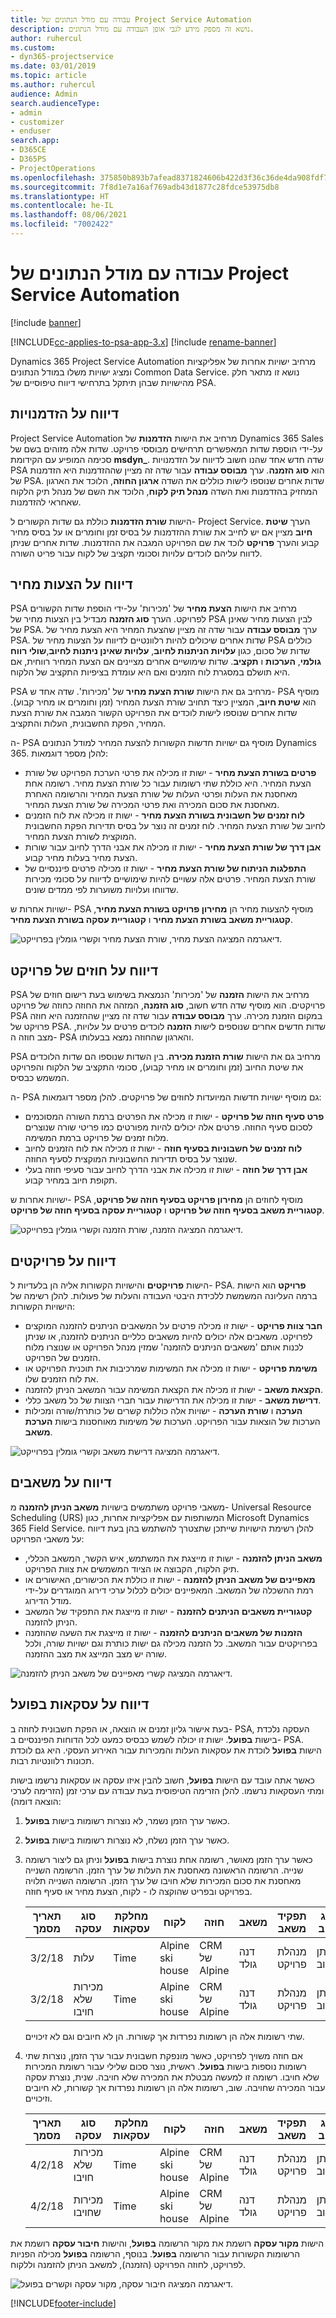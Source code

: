 ```yaml
---
title: עבודה עם מודל הנתונים של Project Service Automation
description: נושא זה מספק מידע לגבי אופן העבודה עם מודל הנתונים.
author: ruhercul
ms.custom:
- dyn365-projectservice
ms.date: 03/01/2019
ms.topic: article
ms.author: ruhercul
audience: Admin
search.audienceType:
- admin
- customizer
- enduser
search.app:
- D365CE
- D365PS
- ProjectOperations
ms.openlocfilehash: 375850b893b7afead8371824606b422d3f36c36de4da908fdf76666bd1b415ee
ms.sourcegitcommit: 7f8d1e7a16af769adb43d1877c28fdce53975db8
ms.translationtype: HT
ms.contentlocale: he-IL
ms.lasthandoff: 08/06/2021
ms.locfileid: "7002422"
---
```

# <a name="working-with-the-project-service-automation-data-model"></a>עבודה עם מודל הנתונים של Project Service Automation

[!include [banner](../includes/psa-now-project-operations.md)]

[!INCLUDE[cc-applies-to-psa-app-3.x](../includes/cc-applies-to-psa-app-3x.md)]
[!include [rename-banner](~/includes/cc-data-platform-banner.md)]

Dynamics 365 Project Service Automation מרחיב ישויות אחרות של אפליקציות ומציג ישויות משלו במודל הנתונים Common Data Service. נושא זו מתאר חלק מהישויות שבהן תיתקל בתרחישי דיווח טיפוסיים של PSA.

## <a name="reporting-on-opportunities"></a>דיווח על הזדמנויות

Project Service Automation מרחיב את הישות **הזדמנות** של Dynamics 365 Sales על-ידי הוספת שדות המאפשרים תרחישים מבוססי פרויקט. שדות אלה מזוהים בשם של סכימה המופיע עם הקידומת **msdyn\_**. שדה חדש אחד שהנו חשוב לדיווח על הזדמנויות PSA הוא **סוג הזמנה**. ערך **מבוסס עבודה‬** עבור שדה זה מציין שההזדמנות היא הזדמנות של PSA. שדות אחרים שנוספו לישות כוללים את השדה **ארגון החוזה**, הלוכד את הארגון המחזיק בהזדמנות ואת השדה **מנהל תיק לקוח**, הלוכד את השם של מנהל תיק הלקוח שאחראי להזדמנות.

הישות **‏‫שורת הזדמנות‬** כוללת גם שדות הקשורים ל- Project Service. הערך **שיטת חיוב** מציין אם יש לחייב את שורת ההזדמנות על בסיס זמן וחומרים או על בסיס מחיר קבוע והערך **פרויקט** לוכד את שם הפרויקט המגבה את ההזדמנות. שדות אחרים שניתן לדווח עליהם לוכדים עלויות וסכומי תקציב של לקוח עבור פריט השורה.

## <a name="reporting-on-quotes"></a>דיווח על הצעות מחיר

PSA מרחיב את הישות **הצעת מחיר** של 'מכירות' על-ידי הוספת שדות הקשורים לפרויקט. הערך **סוג הזמנה** מבדיל בין הצעות מחיר של PSA לבין הצעות מחיר שאינן של PSA. ערך **מבוסס עבודה‬** עבור שדה זה מציין שהצעת המחיר היא הצעת מחיר של PSA. שדות אחרים שיכולים להיות רלוונטיים לדיווח על הצעות מחיר של PSA כוללים שדות של סכום, כגון **עלויות הניתנות לחיוב**, **עלויות שאינן ניתנות לחיוב**,**שולי רווח גולמי**, **הערכות** ו **תקציב**. שדות שימושיים אחרים מציינים אם הצעת המחיר רווחית, אם היא תושלם במסגרת לוח הזמנים ואם היא עומדת בציפיות התקציב של הלקוח.

PSA מרחיב גם את הישות **שורת הצעת מחיר** של 'מכירות'. שדה אחד ש- PSA מוסיף הוא **שיטת חיוב**, המציין כיצד תחויב שורת הצעת המחיר (זמן וחומרים או מחיר קבוע). שדות אחרים שנוספו לישות לוכדים את הפרויקט הקשור המגבה את שורת הצעת המחיר, הפקת החשבונית, העלות והתקציב.

ה- PSA מוסיף גם ישויות חדשות הקשורות להצעת המחיר למודל הנתונים Dynamics 365. להלן מספר דוגמאות:

- **פרטים בשורת הצעת מחיר‬** - ישות זו מכילה את פרטי הערכת הפרויקט של שורת הצעת המחיר. היא כוללת שתי רשומות עבור כל שורת הצעת מחיר. רשומה אחת מאחסנת את העלות ופרטי העלות של שורת הצעת המחיר והרשומה האחרת מאחסנת את סכום המכירה ואת פרטי המכירה של שורת הצעת המחיר.
- **לוח זמנים של חשבונית בשורת הצעת מחיר** - ישות זו מכילה את לוח הזמנים לחיוב של שורת הצעת המחיר. לוח זמנים זה נוצר על בסיס תדירות הפקת החשבונית המוקצית לשורת הצעת המחיר.
- **אבן דרך של שורת הצעת מחיר** - ישות זו מכילה את אבני הדרך לחיוב עבור שורות הצעת מחיר בעלות מחיר קבוע.‬
- **התפלגות הניתוח של שורת הצעת מחיר** - ישות זו מכילה פרטים פיננסיים של שורת הצעת המחיר. פרטים אלה עשויים להיות שימושיים לדיווח על סכומי מכירות שדווחו ועלויות משוערות לפי ממדים שונים.‬

ישויות אחרות ש- PSA מוסיף להצעות מחיר הן **מחירון פרויקט בשורת הצעת מחיר**, **קטגוריית משאב בשורת הצעת מחיר** ו **קטגוריית עסקה בשורת הצעת מחיר‬**.

![דיאגרמה‬ המציגה הצעת מחיר, שורת הצעת מחיר‬ וקשרי גומלין בפרוייקט.](media/PS-Reporting-image2.png "דיאגרמה‬ המציגה הצעת מחיר, שורת הצעת מחיר‬ וקשרי גומלין בפרויקט")

## <a name="reporting-on-project-contracts"></a>דיווח על חוזים של פרויקט

PSA מרחיב את הישות **הזמנה** של 'מכירות' הנמצאת בשימוש בעת רישום חוזים של פרויקטים. הוא מוסיף שדה חדש חשוב, **סוג הזמנה**, המזהה את החוזה כחוזה של פרויקט PSA במקום הזמנת מכירה. ערך **מבוסס עבודה‬** עבור שדה זה מציין שההזמנה היא חוזה פרויקט של PSA. שדות חדשים אחרים שנוספים לישות **הזמנה** לוכדים פרטים על עלויות, מצב חוזה ה- PSA והארגון שהחוזה נמצא בבעלותו.

PSA מרחיב גם את הישות **שורת הזמנת מכירה**. בין השדות שנוספו הם שדות הלוכדים את שיטת החיוב (זמן וחומרים או מחיר קבוע), סכומי התקציב של הלקוח והפרויקט המשמש כבסיס.

ה- PSA גם מוסיף ישויות חדשות המיועדות לחוזים של פרויקטים. להלן מספר דוגמאות:

- **פרט סעיף חוזה של פרויקט** - ישות זו מכילה את הפרטים ברמת השורה המסוכמים לסכום סעיף החוזה. פרטים אלה יכולים להיות מפורטים כמו פריטי שורה שנוצרים מלוח זמנים של פרויקט ברמת המשימה.
- **לוח זמנים של חשבוניות בסעיף חוזה** - ישות זו מכילה את לוח הזמנים לחיוב שנוצר על בסיס תדירות החשבוניות המוקצית לסעיף החוזה.
- **אבן דרך של חוזה** - ישות זו מכילה את אבני הדרך לחיוב עבור סעיפי חוזה בעלי תקופת חיוב במחיר קבוע.

ישויות אחרות ש- PSA מוסיף לחוזים הן **מחירון פרויקט בסעיף חוזה של פרויקט**, **קטגוריית משאב בסעיף חוזה של פרויקט** ו **קטגוריית עסקה בסעיף חוזה של פרויקט**.

![דיאגרמה‬ המציגה הזמנה, שורת הזמנה‬ וקשרי גומלין בפרוייקט.](media/PS-Reporting-image3.png "דיאגרמה‬ המציגה הזמנה, שורת הזמנה‬ וקשרי גומלין בפרויקט")

## <a name="reporting-on-projects"></a>דיווח על פרויקטים

הישות **פרויקטים** והישויות הקשורות אליה הן בלעדיות ל- PSA. **פרויקט** הוא הישות ברמה העליונה המשמשת ללכידת היבטי העבודה והעלות של פעולות. להלן רשימה של הישויות הקשורות:

- **חבר צוות פרויקט‬** - ישות זו מכילה פרטים על המשאבים הניתנים להזמנה המוקצים לפרויקט. משאבים אלה יכולים להיות משאבים כלליים הניתנים להזמנה, או שניתן לכנות אותם 'משאבים הניתנים להזמנה' שמזין מנהל הפרויקט או שנוצרו מלוח הזמנים של הפרויקט.
- **משימת פרויקט‬** - ישות זו מכילה את המשימות שמרכיבות את תוכנית הפרויקט או את לוח הזמנים שלו.
- **הקצאת משאב** - ישות זו מכילה את הקצאת המשימה עבור המשאב הניתן להזמנה.
- **דרישת משאב** - ישות זו מכילה את הדרישות עבור חברי הצוות של כל משאב כללי.
- **הערכה** ו **שורת הערכה** - ישויות אלה כוללות קשרים של כותרת/שורה ומכילות הערכות של הוצאות עבור הפרויקט. הערכות של משימות מאוחסנות בישות **הערכת משאב**.

![דיאגרמה‬ המציגה דרישת משאב‬ וקשרי גומלין בפרוייקט.](media/PS-Reporting-image4.png "דיאגרמה‬ המציגה דרישת משאב‬ וקשרי גומלין בפרויקט")

## <a name="reporting-on-resources"></a>דיווח על משאבים

משאבי פרויקט משתמשים בישויות **משאב הניתן להזמנה** מ- Universal Resource Scheduling ‏(URS) המשותפות עם אפליקציות אחרות, כגון Microsoft Dynamics 365 Field Service. להלן רשימת הישויות שייתכן שתצטרך להשתמש בהן בעת דיווח על משאבי הפרויקט:

- **משאב הניתן להזמנה** - ישות זו מייצגת את המשתמש, איש הקשר, המשאב הכללי, תיק הלקוח, הקבוצה או הציוד המשמשים את צוות הפרויקט.
- **מאפיינים של משאב הניתן להזמנה** - ישות זו כוללת את הכישורים, האישורים או רמת ההשכלה של המשאב. המאפיינים יכולים לכלול ערכי דירוג המוגדרים על-ידי מודל הדירוג.
- **קטגוריית משאבים הניתנים להזמנה** - ישות זו מייצגת את התפקיד של המשאב הניתן להזמנה.
- **הזמנות של משאבים הניתנים להזמנה** - ישות זו מייצגת את השעה שהוזמנה בפרויקטים עבור המשאב. כל הזמנה מכילה גם ישות כותרת וגם ישויות שורה, ולכל שורה יש מצב המייצג את מצב ההזמנה.

![דיאגרמה המציגה קשרי מאפיינים של משאב הניתן להזמנה.](media/PS-Reporting-image5.png "דיאגרמה המציגה קשרי מאפיינים של משאב הניתן להזמנה")

## <a name="reporting-on-actual-transactions"></a>דיווח על עסקאות בפועל

בעת אישור גליון זמנים או הוצאה, או הפקת חשבונית לחוזה ב- PSA, העסקה נלכדת בישות **בפועל**. ישות זו יכולה לשמש כבסיס כמעט לכל הדוחות הפיננסיים ב- PSA. הישות **בפועל** לוכדת את עסקאות העלות והמכירות עבור האירוע העסקי. היא גם לוכדת תכונות רלוונטיות רבות.

כאשר אתה עובד עם הישות **בפועל**, חשוב להבין איזו עסקה או עסקאות נרשמו בישות ומתי העסקאות נרשמו. להלן הזרימה הטיפוסית בעת עבודה עם ערכי זמן (הזרימה לערכי הוצאה דומה):

1. כאשר ערך הזמן נשמר, לא נוצרות רשומות בישות **בפועל**.
2. כאשר ערך הזמן נשלח, לא נוצרות רשומות בישות **בפועל**.
3. כאשר ערך הזמן מאושר, רשומה אחת נוצרת בישות **בפועל** וניתן גם ליצור רשומה שנייה. הרשומה הראשונה מאחסנת את העלות של ערך הזמן. הרשומה השנייה מאחסנת את סכום המכירות שלא חויבו של ערך הזמן. הרשומה השנייה תלויה בפרויקט ובפריט שהוקצה לו - לקוח, הצעת מחיר או סעיף חוזה.

    | תאריך מסמך | סוג עסקה | מחלקת עסקאות | לקוח         | חוזה   | משאב     | תפקיד משאב | סוג חיוב | כמות | מחיר יחידה | סכום |
    |---------------|------------------|-------------------|------------------|------------|--------------|---------------|--------------|----------|------------|--------|
    | 3/2/18        | עלות             | Time              | Alpine ski house | CRM של Alpine | דנה גולד | מנהלת פרויקט   | ניתן לחיוב   | 8.0      | 50.00      | 400.00 |
    | 3/2/18        | מכירות שלא חויבו   | Time              | Alpine ski house | CRM של Alpine | דנה גולד | מנהלת פרויקט   | ניתן לחיוב   | 8.0      | 100.00     | 800.00 |

    שתי רשומות אלה הן רשומות נפרדות אך קשורות. הן לא חיובים וגם לא זיכויים.

4. אם חוזה משויך לפרויקט, כאשר מונפקת חשבונית עבור ערך הזמן, נוצרות שתי רשומות נוספות בישות **בפועל**. ראשית, נוצר סכום שלילי עבור רשומת המכירות שלא חויבו. רשומה זו למעשה מבטלת את המכירה שלא חויבה. שנית, נוצרת עסקה עבור המכירה שחויבה. שוב, רשומות אלה הן רשומות נפרדות אך קשורות, לא חיובים וזיכויים.

    | תאריך מסמך | סוג עסקה | מחלקת עסקאות | לקוח         | חוזה   | משאב     | תפקיד משאב | סוג חיוב | כמות | מחיר יחידה | סכום   |
    |---------------|------------------|-------------------|------------------|------------|--------------|---------------|--------------|----------|------------|----------|
    | 4/2/18        | מכירות שלא חויבו   | Time              | Alpine ski house | CRM של Alpine | דנה גולד | מנהלת פרויקט   | ניתן לחיוב   | - 8.0    | 100.00     | - 800.00 |
    | 4/2/18        | מכירות שחויבו     | Time              | Alpine ski house | CRM של Alpine | דנה גולד | מנהלת פרויקט   | ניתן לחיוב   | 8.0      | 100.00     | 800.00   |

הישות **מקור עסקה** רושמת את מקור הרשומה **בפועל**, והישות **חיבור עסקה** רושמת את הרשומות הקשורות עבור הרשומה **בפועל**. בנוסף, הרשומה **בפועל** מכילה הפניות לפרויקט, לחוזה הפרויקט (הזמנה), למשאב הניתן להזמנה וללקוח.

![דיאגרמה המציגה חיבור עסקה, מקור עסקה וקשרים בפועל.](media/PS-Reporting-image6.png "דיאגרמה המציגה חיבור עסקה, מקור עסקה וקשרים בפועל")


[!INCLUDE[footer-include](../includes/footer-banner.md)]
